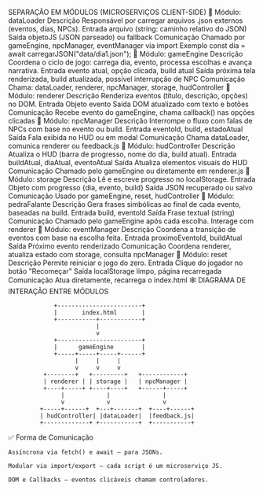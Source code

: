 SEPARAÇÃO EM MÓDULOS (MICROSERVIÇOS CLIENT-SIDE)
📁 Módulo: dataLoader
Descrição	Responsável por carregar arquivos .json externos (eventos, dias, NPCs).
Entrada	arquivo (string: caminho relativo do JSON)
Saída	objetoJS (JSON parseado) ou fallback
Comunicação	Chamado por gameEngine, npcManager, eventManager via import
Exemplo	const dia = await carregarJSON("data/dia1.json");
📁 Módulo: gameEngine
Descrição	Coordena o ciclo de jogo: carrega dia, evento, processa escolhas e avança narrativa.
Entrada	evento atual, opção clicada, build atual
Saída	próxima tela renderizada, build atualizada, possível interrupção de NPC
Comunicação	Chama: dataLoader, renderer, npcManager, storage, hudController
📁 Módulo: renderer
Descrição	Renderiza eventos (título, descrição, opções) no DOM.
Entrada	Objeto evento
Saída	DOM atualizado com texto e botões
Comunicação	Recebe evento do gameEngine, chama callback() nas opções clicadas
📁 Módulo: npcManager
Descrição	Interrompe o fluxo com falas de NPCs com base no evento ou build.
Entrada	eventoId, build, estadoAtual
Saída	Fala exibida no HUD ou em modal
Comunicação	Chama dataLoader, comunica renderer ou feedback.js
📁 Módulo: hudController
Descrição	Atualiza o HUD (barra de progresso, nome do dia, build atual).
Entrada	buildAtual, diaAtual, eventoAtual
Saída	Atualiza elementos visuais do HUD
Comunicação	Chamado pelo gameEngine ou diretamente em renderer.js
📁 Módulo: storage
Descrição	Lê e escreve progresso no localStorage.
Entrada	Objeto com progresso {dia, evento, build}
Saída	JSON recuperado ou salvo
Comunicação	Usado por gameEngine, reset, hudController
📁 Módulo: pedraFalante
Descrição	Gera frases simbólicas ao final de cada evento, baseadas na build.
Entrada	build, eventoId
Saída	Frase textual (string)
Comunicação	Chamado pelo gameEngine após cada escolha. Interage com renderer
📁 Módulo: eventManager
Descrição	Coordena a transição de eventos com base na escolha feita.
Entrada	proximoEventoId, buildAtual
Saída	Próximo evento renderizado
Comunicação	Coordena renderer, atualiza estado com storage, consulta npcManager
📁 Módulo: reset
Descrição	Permite reiniciar o jogo do zero.
Entrada	Clique do jogador no botão "Recomeçar"
Saída	localStorage limpo, página recarregada
Comunicação	Atua diretamente, recarrega o index.html
🕸️ DIAGRAMA DE INTERAÇÃO ENTRE MÓDULOS

                 +------------------------+
                 |       index.html       |
                 +-----------+------------+
                             |
                             v
                 +------------------------+
                 |      gameEngine        |
                 +-----+-----+-----+------+
                       |     |     |
                       v     v     v
              +--------+   +---------+   +------------+
              | renderer | | storage |   | npcManager |
              +----+-----+ +----+----+   +------+-----+
                   |            |               |
                   v            v               v
             +-----+------+  +---+-------+  +----+------+
             | hudController| |dataLoader|  |feedback.js|
             +-------------+ +-----------+  +-----------+

✅ Forma de Comunicação

    Assíncrona via fetch() e await — para JSONs.

    Modular via import/export — cada script é um microserviço JS.

    DOM e Callbacks — eventos clicáveis chamam controladores.

